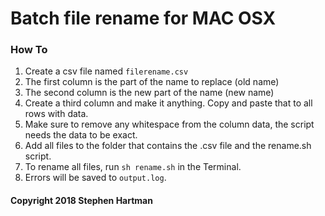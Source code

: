 # Batch file rename for MAC OSX

### How To

1. Create a csv file named `filerename.csv`
2. The first column is the part of the name to replace (old name)
3. The second column is the new part of the name (new name)
4. Create a third column and make it anything.  Copy and paste that to all rows with data.
5. Make sure to remove any whitespace from the column data, the script needs the data to be exact.
6. Add all files to the folder that contains the .csv file and the rename.sh script.
7. To rename all files, run `sh rename.sh` in the Terminal.
7. Errors will be saved to `output.log`.

#### Copyright 2018 Stephen Hartman

